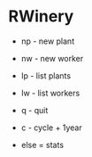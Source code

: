 # RWinery

* np - new plant
* nw - new worker
* lp - list plants
* lw - list workers
* q - quit
* c - cycle + 1year

* else = stats
